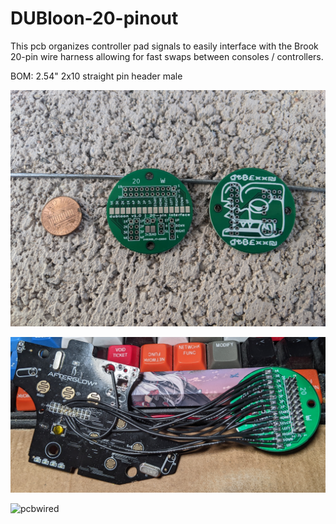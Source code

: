 # DUBloon-20-pinout
This pcb organizes controller pad signals to easily interface with the Brook 20-pin wire harness allowing for fast swaps between consoles / controllers.

BOM:
2.54" 2x10 straight pin header male

![pcb](images/DUBloonPCB.jpg)

![pcbstep2](images/DUBloonStep2.jpg)

![pcbwired](images/DUBloonWired.jpg)
